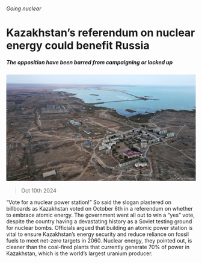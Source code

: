 ###### Going nuclear

# Kazakhstan’s referendum on nuclear energy could benefit Russia 

##### The opposition have been barred from campaigning or locked up 

![image](images/20241012_ASP001.jpg) 

> Oct 10th 2024 

“Vote for a nuclear power station!” So said the slogan plastered on billboards as Kazakhstan voted on October 6th in a referendum on whether to embrace atomic energy. The government went all out to win a “yes” vote, despite the country having a devastating history as a Soviet testing ground for nuclear bombs. Officials argued that building an atomic power station is vital to ensure Kazakhstan’s energy security and reduce reliance on fossil fuels to meet net-zero targets in 2060. Nuclear energy, they pointed out, is cleaner than the coal-fired plants that currently generate 70% of power in Kazakhstan, which is the world’s largest uranium producer.

